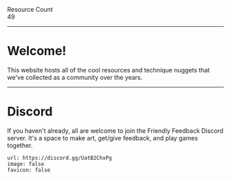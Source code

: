 <div markdown="1" class="ff_badge">
<div markdown="1" class="ff_badge_title">Resource Count</div>
<div markdown="1" class="ff_badge_value">49</div>
</div>

___

# Welcome!

This website hosts all of the cool resources and technique nuggets that we've collected as a community over the years. 

---
# Discord
If you haven't already, all are welcome to join the Friendly Feedback Discord server. It's a space to make art, get/give feedback, and play games together.

```embed
url: https://discord.gg/UatB2ChxPg
image: false
favicon: false
```